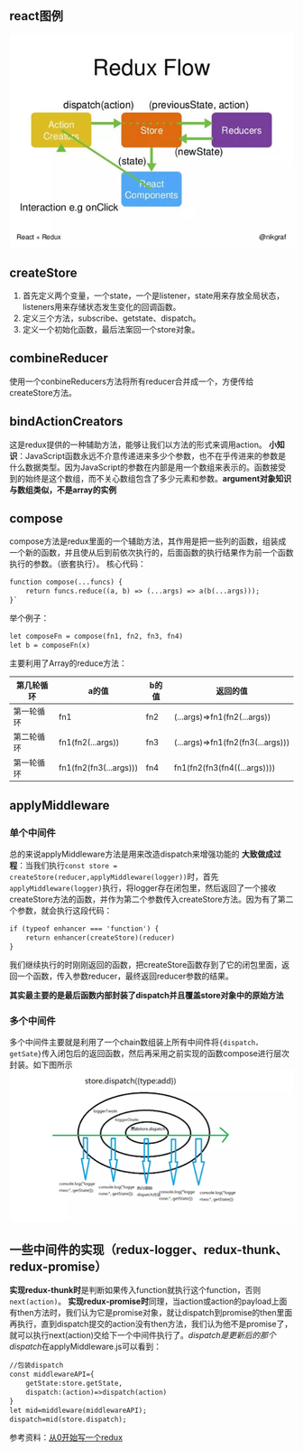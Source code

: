 ## react图例
![](https://github.com/CoCoManYY/MyWheel/blob/master/MyRedux/redux%E5%9B%BE%E4%BE%8B.jpg?raw=true)
## createStore
1. 首先定义两个变量，一个state，一个是listener，state用来存放全局状态，listeners用来存储状态发生变化的回调函数。
2. 定义三个方法，subscribe、getstate、dispatch。
3. 定义一个初始化函数，最后法案回一个store对象。
## combineReducer
使用一个conbineReducers方法将所有reducer合并成一个，方便传给createStore方法。
## bindActionCreators
这是redux提供的一种辅助方法，能够让我们以方法的形式来调用action。
**小知识**：JavaScript函数永远不介意传递进来多少个参数，也不在乎传进来的参数是什么数据类型。因为JavaScript的参数在内部是用一个数组来表示的。函数接受到的始终是这个数组，而不关心数组包含了多少元素和参数。**argument对象知识与数组类似，不是array的实例**
## compose
compose方法是redux里面的一个辅助方法，其作用是把一些列的函数，组装成一个新的函数，并且使从后到前依次执行的，后面函数的执行结果作为前一个函数执行的参数。（嵌套执行）。
核心代码：
```
function compose(...funcs) {
    return funcs.reduce((a, b) => (...args) => a(b(...args)));
}`
```
举个例子：
```
let composeFn = compose(fn1, fn2, fn3, fn4)
let b = composeFn(x)
```
主要利用了Array的reduce方法：

|第几轮循环|a的值|b的值|返回的值|
|-|-|-|-|
|第一轮循环|fn1|fn2|(...args)=>fn1(fn2(...args))|
|第二轮循环|fn1(fn2(...args))|fn3|(...args)=>fn1(fn2(fn3(...args)))|
|第一轮循环|fn1(fn2(fn3(...args)))|fn4|fn1(fn2(fn3(fn4((...args))))|
## applyMiddleware
### 单个中间件
总的来说applyMiddleware方法是用来改造dispatch来增强功能的
**大致做成过程**：当我们执行```const store = createStore(reducer,applyMiddleware(logger))```时，首先```applyMiddleware(logger)```执行，将logger存在闭包里，然后返回了一个接收createStore方法的函数，并作为第二个参数传入createStore方法。因为有了第二个参数，就会执行这段代码：
```
if (typeof enhancer === 'function') {
    return enhancer(createStore)(reducer)
}
```
我们继续执行的时刚刚返回的函数，把createStore函数存到了它的闭包里面，返回一个函数，传入参数reducer，最终返回reducer参数的结果。

**其实最主要的是最后函数内部封装了dispatch并且覆盖store对象中的原始方法**
### 多个中间件
 多个中间件主要就是利用了一个chain数组装上所有中间件将```{dispatch，getSate}```传入闭包后的返回函数，然后再采用之前实现的函数compose进行层次封装。如下图所示
![](https://github.com/CoCoManYY/MyWheel/blob/master/MyRedux/%E5%A4%9A%E4%B8%AA%E4%B8%AD%E9%97%B4%E4%BB%B6.jpg?raw=true)

## 一些中间件的实现（redux-logger、redux-thunk、redux-promise）
**实现redux-thunk时**是判断如果传入function就执行这个function，否则```next(action)```。
**实现redux-promise时**同理，当action或action的payload上面有then方法时，我们认为它是promise对象，就让dispatch到promise的then里面再执行，直到dispatch提交的action没有then方法，我们认为他不是promise了，就可以执行next(action)交给下一个中间件执行了。*dispatch是更新后的那个dispatch*在applyMiddleware.js可以看到：
```
//包装dispatch
const middlewareAPI={
    getState:store.getState,
    dispatch:(action)=>dispatch(action)
}
let mid=middleware(middlewareAPI);
dispatch=mid(store.dispatch);
```


参考资料：[从0开始写一个redux](https://juejin.im/post/5b29025ee51d4558b64f10bf)